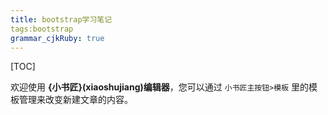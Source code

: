 ```yaml
---
title: bootstrap学习笔记
tags:bootstrap
grammar_cjkRuby: true
---
```

[TOC]

欢迎使用 **{小书匠}(xiaoshujiang)编辑器**，您可以通过 `小书匠主按钮>模板` 里的模板管理来改变新建文章的内容。